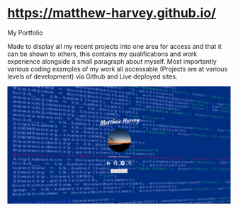 # https://matthew-harvey.github.io/
My Portfolio

Made to display all my recent projects into one area for access and that it can be shown to others, this contains my qualifications and work experience alongside a small paragraph about myself. Most importantly various coding examples of my work all accessable (Projects are at various levels of development) via Github and Live deployed sites. 

<img align="centre" alt="portcapture" width="900px" src="https://github.com/Matthew-Harvey/matthew-harvey.github.io/blob/master/images/portfoliocapture.JPG?raw=true"/>
